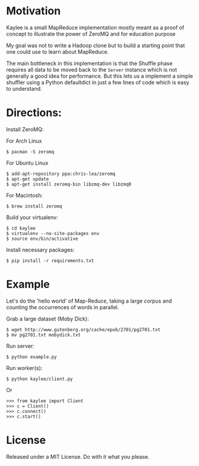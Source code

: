 Motivation
==========

Kaylee is a small MapReduce implementation mostly meant as a
proof of concept to illustrate the power of ZeroMQ and for
education purpose

My goal was not to write a Hadoop clone but to build a starting point
that one could use to learn about MapReduce.

The main bottleneck in this implementation is that the Shuffle phase
requires all data to be moved back to the ``Server`` instance which is
not generally a good idea for performance. But this lets us a implement
a simple shuffler using a Python defaultdict in just a few lines of code
which is easy to understand.

Directions:
===========

Install ZeroMQ:

For Arch Linux

    $ pacman -S zeromq

For Ubuntu Linux

    $ add-apt-repository ppa:chris-lea/zeromq
    $ apt-get update
    $ apt-get install zeromq-bin libzmq-dev libzmq0

For Macintosh:

    $ brew install zeromq

Build your virtualenv:

    $ cd kaylee
    $ virtualenv --no-site-packages env
    $ source env/bin/activative

Install necessary packages:

    $ pip install -r requirements.txt 

Example
=======

Let's do the 'hello world' of Map-Reduce, taking a large corpus
and counting the occurrences of words in parallel.

Grab a large dataset (Moby Dick):

    $ wget http://www.gutenberg.org/cache/epub/2701/pg2701.txt
    $ mv pg2701.txt mobydick.txt

Run server:
    
    $ python example.py
    
Run worker(s):

    $ python kaylee/client.py

Or

    >>> from kaylee import Client
    >>> c = Client()
    >>> c.connect()
    >>> c.start()

License
=======

Released under a MIT License. Do with it what you please.
